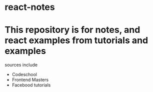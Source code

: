 # react-notes

# This repository is for notes, and react examples from tutorials and examples

sources include

* Codeschool
* Frontend Masters
* Facebood tutorials 
